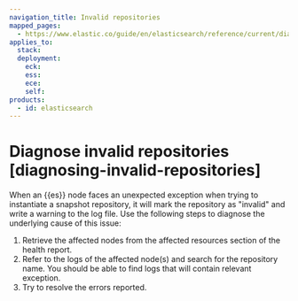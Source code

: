 ```yaml
---
navigation_title: Invalid repositories
mapped_pages:
  - https://www.elastic.co/guide/en/elasticsearch/reference/current/diagnosing-invalid-repositories.html
applies_to:
  stack:
  deployment:
    eck:
    ess:
    ece:
    self:
products:
  - id: elasticsearch
---
```


# Diagnose invalid repositories [diagnosing-invalid-repositories]

When an {{es}} node faces an unexpected exception when trying to instantiate a snapshot repository, it will mark the repository as "invalid" and write a warning to the log file. Use the following steps to diagnose the underlying cause of this issue:

1. Retrieve the affected nodes from the affected resources section of the health report.
2. Refer to the logs of the affected node(s) and search for the repository name. You should be able to find logs that will contain relevant exception.
3. Try to resolve the errors reported.

